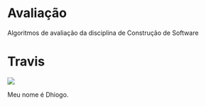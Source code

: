# Avaliação

Algoritmos de avaliação da disciplina de Construção de Software

# Travis

[<img src="https://travis-ci.org/dhiineres/avaliacaoII.svg?branch=master">](https://travis-ci.org/dhiineres/avaliacaoII)


Meu nome é Dhiogo.